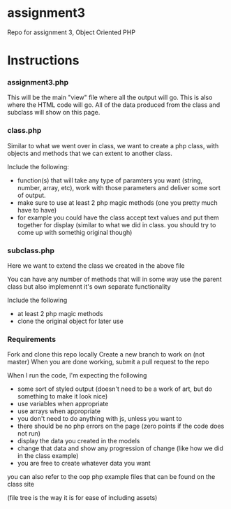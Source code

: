 # assignment3
Repo for assignment 3, Object Oriented PHP

# Instructions

### assignment3.php

This will be the main "view" file where all the output will go. This is also where the HTML code will go.
All of the data produced from the class and subclass will show on this page.

### class.php

Similar to what we went over in class, we want to create a php class, with objects and methods that we can extent to another class.

Include the following:

- function(s) that will take any type of paramters you want (string, number, array, etc), work with those parameters and deliver some sort of output.
- make sure to use at least 2 php magic methods (one you pretty much have to have)
- for example you could have the class accept text values and put them together for display (similar to what we did in class. you should try to come up with somethig original though)

### subclass.php

Here we want to extend the class we created in the above file

You can have any number of methods that will in some way use the parent class but also implemennt it's own separate functionality

Include the following

- at least 2 php magic methods
- clone the original object for later use

### Requirements 

Fork and clone this repo locally
Create a new branch to work on (not master)
When you are done working, submit a pull request to the repo

When I run the code, I'm expecting the following

- some sort of styled output (doesn't need to be a work of art, but do something to make it look nice)
- use variables when appropriate
- use arrays when appropriate
- you don't need to do anything with js, unless you want to
- there should be no php errors on the page (zero points if the code does not run)
- display the data you created in the models
- change that data and show any progression of change (like how we did in the class example)
- you are free to create whatever data you want

you can also refer to the oop php example files that can be found on the class site

(file tree is the way it is for ease of including assets)